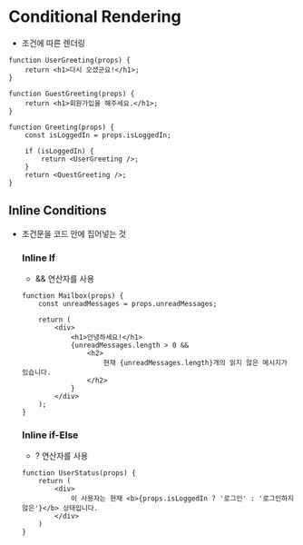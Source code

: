 # Conditional Rendering

- 조건에 따른 렌더링

```
function UserGreeting(props) {
    return <h1>다시 오셨군요!</h1>;
}

function GuestGreeting(props) {
    return <h1>회원가입을 해주세요.</h1>;
}

function Greeting(props) {
    const isLoggedIn = props.isLoggedIn;

    if (isLoggedIn) {
        return <UserGreeting />;
    }
    return <QuestGreeting />;
}
```

## Inline Conditions

- 조건문을 코드 안에 집어넣는 것

  ### Inline If

  - && 연산자를 사용

  ```
  function Mailbox(props) {
      const unreadMessages = props.unreadMessages;

      return (
          <div>
              <h1>안녕하세요!</h1>
              {unreadMessages.length > 0 &&
                  <h2>
                      현재 {unreadMessages.length}개의 읽지 않은 메시지가 있습니다.
                  </h2>
              }
          </div>
      );
  }
  ```

  ### Inline if-Else

  - ? 연산자를 사용

  ```
  function UserStatus(props) {
      return (
          <div>
              이 사용자는 현재 <b>{props.isLoggedIn ? '로그인' : '로그인하지 않은'}</b> 상태입니다.
          </div>
      )
  }
  ```
